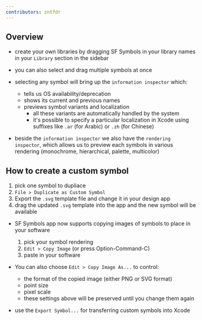 ```yaml
---
contributors: zntfdr
---
```


## Overview

- create your own libraries by dragging SF Symbols in your library names in your `Library` section in the sidebar
- you can also select and drag multiple symbols at once
- selecting any symbol will bring up the `information inspector` which:
  - tells us OS availability/deprecation
  - shows its current and previous names
  - previews symbol variants and localization
    - all these variants are automatically handled by the system
    - it's possible to specify a particular localization in Xcode using suffixes like `.ar` (for Arabic) or `.zh` (for Chinese)

- beside the `information inspector` we also have the `rendering inspector`, which allows us to preview each symbols in various rendering (monochrome, hierarchical, palette, multicolor)

## How to create a custom symbol

1. pick one symbol to dupliace
2. `File > Duplicate as Custom Symbol`
3. Export the `.svg` template file and change it in your design app
4. drag the updated `.svg` template into the app and the new symbol will be available

- SF Symbols app now supports copying images of symbols to place in your software
  1. pick your symbol rendering
  2. `Edit > Copy Image` (or press Option-Command-C)
  3. paste in your software

- You can also choose `Edit > Copy Image As...` to control:
  - the format of the copied image (either PNG or SVG format)
  - point size
  - pixel scale
  - these settings above will be preserved until you change them again

- use the `Export Symbol...`  for transferring custom symbols into Xcode

